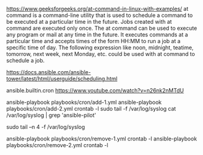 https://www.geeksforgeeks.org/at-command-in-linux-with-examples/
at command is a command-line utility that is used to schedule a command to be executed at a particular time in the future. Jobs created with at command are executed only once. The at command can be used to execute any program or mail at any time in the future. It executes commands at a particular time and accepts times of the form HH:MM to run a job at a specific time of day. The following expression like noon, midnight, teatime, tomorrow, next week, next Monday, etc. could be used with at command to schedule a job.

https://docs.ansible.com/ansible-tower/latest/html/userguide/scheduling.html

ansible.builtin.cron
https://www.youtube.com/watch?v=n26nk2nMTdU

ansible-playbook playbooks/cron/add-1.yml
ansible-playbook playbooks/cron/add-2.yml
crontab -l
sudo tail -f /var/log/syslog
cat /var/log/syslog | grep 'ansible-pilot'

sudo tail –n 4 -f /var/log/syslog

ansible-playbook playbooks/cron/remove-1.yml
crontab -l
ansible-playbook playbooks/cron/remove-2.yml
crontab -l